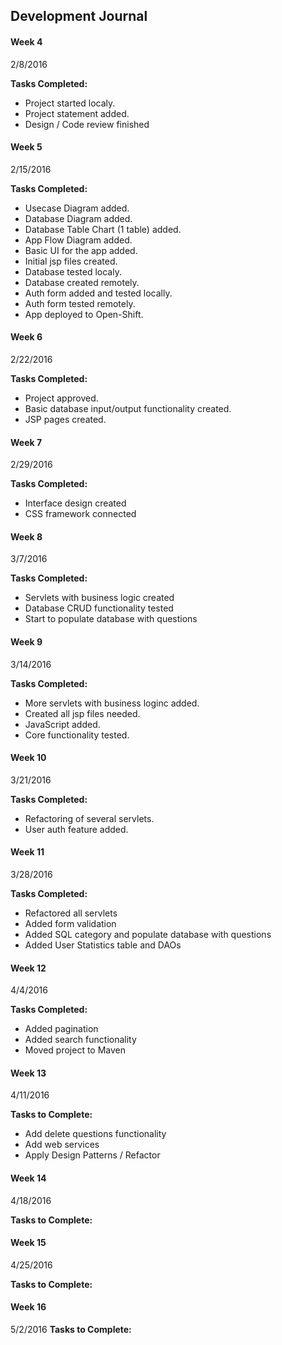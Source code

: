 ## Development Journal

#### Week 4
2/8/2016

**Tasks Completed:**
- Project started localy.
- Project statement added.
- Design / Code review finished

#### Week 5
2/15/2016

**Tasks Completed:**
- Usecase Diagram added.
- Database Diagram added.
- Database Table Chart (1 table) added.
- App Flow Diagram added.
- Basic UI for the app added.
- Initial jsp files created.
- Database tested localy.
- Database created remotely.
- Auth form added and tested locally.
- Auth form tested remotely.
- App deployed to Open-Shift.

#### Week 6
2/22/2016

**Tasks Completed:**
- Project approved.
- Basic database input/output functionality created.
- JSP pages created.

#### Week 7
2/29/2016

**Tasks Completed:**
- Interface design created
- CSS framework connected

#### Week 8
3/7/2016

**Tasks Completed:**
- Servlets with business logic created
- Database CRUD functionality tested
- Start to populate database with questions

#### Week 9
3/14/2016

**Tasks Completed:**
- More servlets with business loginc added.
- Created all jsp files needed.
- JavaScript added.
- Core functionality tested.

#### Week 10
3/21/2016

**Tasks Completed:**
- Refactoring of several servlets.
- User auth feature added.

#### Week 11
3/28/2016

**Tasks Completed:**
- Refactored all servlets
- Added form validation
- Added SQL category and populate database with questions
- Added User Statistics table and DAOs

#### Week 12
4/4/2016

**Tasks Completed:**
- Added pagination
- Added search functionality
- Moved project to Maven

#### Week 13
4/11/2016

**Tasks to Complete:**
- Add delete questions functionality
- Add web services
- Apply Design Patterns / Refactor

#### Week 14
4/18/2016

**Tasks to Complete:**

#### Week 15
4/25/2016

**Tasks to Complete:**

#### Week 16
5/2/2016
**Tasks to Complete:**
